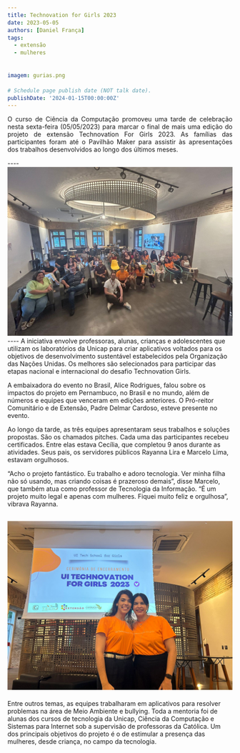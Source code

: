 ```yaml
---
title: Technovation for Girls 2023
date: 2023-05-05
authors: [Daniel França]
tags:
  - extensão
  - mulheres


imagem: gurias.png

# Schedule page publish date (NOT talk date).
publishDate: '2024-01-15T00:00:00Z'
---
```


<p align="justify">
    O curso de Ciência da Computação promoveu uma tarde de celebração nesta sexta-feira (05/05/2023) para marcar o final de mais uma edição do projeto de extensão Technovation For Girls 2023. As famílias das participantes foram até o Pavilhão Maker para assistir às apresentações dos trabalhos desenvolvidos ao longo dos últimos meses. </p> 
----
<img src="gurias.jpeg" alt="Gurias">
----
A iniciativa envolve professoras, alunas, crianças e adolescentes que utilizam os laboratórios da Unicap para criar aplicativos voltados para os objetivos de desenvolvimento sustentável estabelecidos pela Organização das Nações Unidas. Os melhores são selecionados para participar das etapas nacional e internacional do desafio Technovation Girls.

A embaixadora do evento no Brasil, Alice Rodrigues, falou sobre os impactos do projeto em Pernambuco, no Brasil e no mundo, além de números e equipes que venceram em edições anteriores. O Pró-reitor Comunitário e de Extensão, Padre Delmar Cardoso, esteve presente no evento.

Ao longo da tarde, as três equipes apresentaram seus trabalhos e soluções propostas. São os chamados pitches. Cada uma das participantes recebeu certificados. Entre elas estava Cecília, que completou 9 anos durante as atividades. Seus pais, os servidores públicos Rayanna Lira e Marcelo Lima, estavam orgulhosos.

“Acho o projeto fantástico. Eu trabalho e adoro tecnologia. Ver minha filha não só usando, mas criando coisas é prazeroso demais”, disse Marcelo, que também atua como professor de Tecnologia da Informação. “É um projeto muito legal e apenas com mulheres. Fiquei muito feliz e orgulhosa”, vibrava Rayanna.


![professoras liliane e andrea](prof.jpeg)
----

Entre outros temas, as equipes trabalharam em aplicativos para resolver problemas na área de Meio Ambiente e bullying. Toda a mentoria foi de alunas dos cursos de tecnologia da Unicap, Ciência da Computação e Sistemas para Internet sob a supervisão de professoras da Católica. Um dos principais objetivos do projeto é o de estimular a presença das mulheres, desde criança, no campo da tecnologia.

